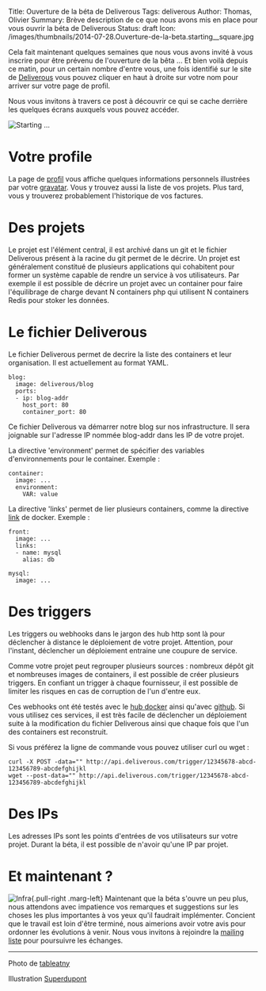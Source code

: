 Title: Ouverture de la béta de Deliverous
Tags: deliverous
Author: Thomas, Olivier
Summary: Brève description de ce que nous avons mis en place pour vous ouvrir la béta de Deliverous
Status: draft
Icon: /images/thumbnails/2014-07-28.Ouverture-de-la-beta.starting__square.jpg

Cela fait maintenant quelques semaines que nous vous avons invité à vous inscrire pour être prévenu de l'ouverture de la bêta ... Et bien voilà depuis ce matin, pour un certain nombre d'entre vous, une fois identifié sur le site de [Deliverous](http://deliverous.com) vous pouvez cliquer en haut à droite sur votre nom pour arriver sur votre page de profil.

Nous vous invitons à travers ce post à découvrir ce qui se cache derrière les quelques écrans auxquels vous pouvez accéder. 

![Starting ...]({filename}/images/2014-07-28.Ouverture-de-la-beta.starting.jpg)

# Votre profile

La page de [profil](http://deliverous.com/profile) vous affiche quelques informations personnels illustrées par votre [gravatar](https://gravatar.com/).
Vous y trouvez aussi la liste de vos projets.
Plus tard, vous y trouverez probablement l'historique de vos factures. 

# Des projets

Le projet est l'élément central, il est archivé dans un git et le fichier Deliverous présent à la racine du git permet de le décrire.
Un projet est généralement constitué de plusieurs applications qui cohabitent pour former un système capable de rendre un service à vos utilisateurs.
Par exemple il est possible de décrire un projet avec un container pour faire l'équilibrage de charge devant N containers php qui utilisent N containers Redis pour stoker les données.

# Le fichier Deliverous

Le fichier Deliverous permet de decrire la liste des containers et leur organisation. Il est actuellement au format YAML.

    blog:
      image: deliverous/blog
      ports:
      - ip: blog-addr
        host_port: 80
        container_port: 80


Ce fichier Deliverous va démarrer notre blog sur nos infrastructure. Il sera joignable sur l'adresse IP nommée blog-addr dans les IP de votre projet.


La directive 'environment' permet de spécifier des variables d'environnements pour le container. Exemple : 

    container:
      image: ...
      environment:
        VAR: value


La directive 'links' permet de lier plusieurs containers, comme la directive [link](https://docs.docker.com/userguide/dockerlinks/) de docker. Exemple :

    front:
      image: ...
      links:
      - name: mysql
        alias: db

    mysql:
      image: ...



# Des triggers

Les triggers ou webhooks dans le jargon des hub http sont là pour déclencher à distance le déploiement de votre projet. 
Attention, pour l'instant, déclencher un déploiement entraine une coupure de service.

Comme votre projet peut regrouper plusieurs sources : nombreux dépôt git et nombreuses images de containers, il est possible de créer plusieurs triggers.
En confiant un trigger à chaque fournisseur, il est possible de limiter les risques en cas de corruption de l'un d'entre eux.

Ces webhooks ont été testés avec le [hub docker](https://hub.docker.com/) ainsi qu'avec [github](https://github.com/). Si vous utilisez ces services, il est très facile de déclencher un déploiement suite à la modification du fichier Deliverous ainsi que chaque fois que l'un des containers est reconstruit.

Si vous préférez la ligne de commande vous pouvez utiliser curl ou wget :

    curl -X POST -data="" http://api.deliverous.com/trigger/12345678-abcd-123456789-abcdefghijkl
    wget --post-data="" http://api.deliverous.com/trigger/12345678-abcd-123456789-abcdefghijkl

# Des IPs

Les adresses IPs sont les points d'entrées de vos utilisateurs sur votre projet. 
Durant la béta, il est possible de n'avoir qu'une IP par projet.

# Et maintenant ?

![Infra]({filename}/images/2014-07-28.Ouverture-de-la-beta.oui-nide-iou.jpg){.pull-right .marg-left}
Maintenant que la béta s'ouvre un peu plus, nous attendons avec impatience vos remarques et suggestions sur les choses les plus importantes à vos yeux qu'il faudrait implémenter. 
Concient que le travail est loin d'être terminé, nous aimerions avoir votre avis pour ordonner les évolutions à venir. Nous vous invitons à rejoindre la [mailing liste](http://ml.deliverous.com/mailman/listinfo/deliverous) pour poursuivre les échanges.


---
Photo de [tableatny](http://commons.wikimedia.org/wiki/File:Starting_blocks.jpg)

Illustration [Superdupont](http://www.amazon.fr/Superdupont-Tome-Oui-nide-iou/dp/2858158428)
